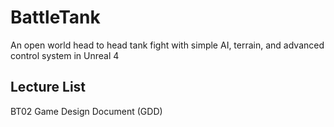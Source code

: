# BattleTank
An open world head to head tank fight with simple AI, terrain, and advanced control system in Unreal 4

## Lecture List
BT02 Game Design Document (GDD)
